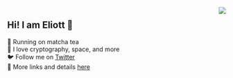 <img align='right' src="https://github-readme-stats.vercel.app/api?username=ETeissonniere&show_icons=true&count_private=true&theme=dark">


## Hi! I am Eliott :wave:

🍵 Running on matcha tea  
👀 I love cryptography, space, and more  
🐦 Follow me on [Twitter](https://twitter.com/eliottteiss)  
👻 More links and details [here](https://eliottteissonniere.com)
